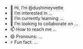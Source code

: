 - 👋 Hi, I’m @dushimeyvette
- 👀 I’m interested in ...
- 🌱 I’m currently learning ...
- 💞️ I’m looking to collaborate on ...
- 📫 How to reach me ...
- 😄 Pronouns: ...
- ⚡ Fun fact: ...

<!---
dushimeyvette/dushimeyvette is a ✨ special ✨ repository because its `README.md` (this file) appears on your GitHub profile.
You can click the Preview link to take a look at your changes.
--->
